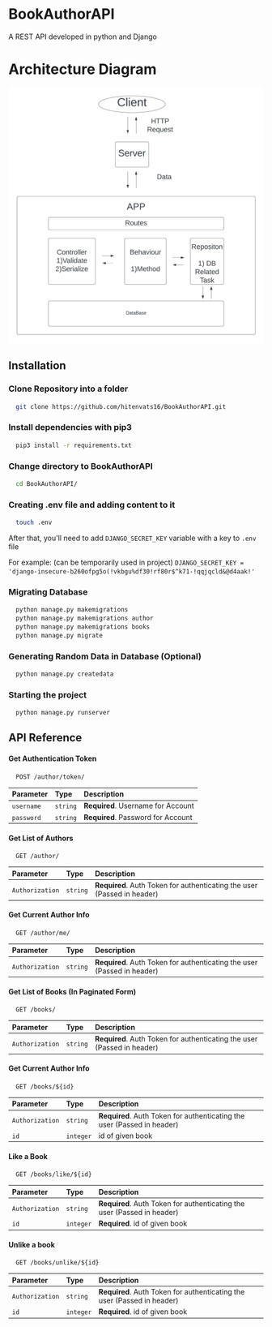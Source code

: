 
# BookAuthorAPI

A REST API developed in python and Django

# Architecture Diagram

![Architecture diagram](./diagram/diagram.jpeg)

## Installation

### Clone Repository into a folder
```bash
  git clone https://github.com/hitenvats16/BookAuthorAPI.git
```

### Install dependencies with pip3

```bash
  pip3 install -r requirements.txt
```

### Change directory to BookAuthorAPI

```bash
  cd BookAuthorAPI/
```

### Creating .env file and adding content to it

```bash
  touch .env
```

After that, you'll need to add `DJANGO_SECRET_KEY` variable with a key to `.env` file

For example: (can be temporarily used in project)
`DJANGO_SECRET_KEY = 'django-insecure-b260ofpg5o(!vkbgu%df30!rf80r$^k71-!qqjqcld&@d4aak!'`

### Migrating Database

```bash
  python manage.py makemigrations
  python manage.py makemigrations author
  python manage.py makemigrations books
  python manage.py migrate
```

### Generating Random Data in Database (Optional)

```bash
  python manage.py createdata
```

### Starting the project

```bash
  python manage.py runserver
```


## API Reference

#### Get Authentication Token

```http
  POST /author/token/
```

| Parameter | Type     | Description                |
| :-------- | :------- | :------------------------- |
| `username` | `string` | **Required**. Username for Account |
| `password` | `string` | **Required**. Password for Account |

#### Get List of Authors

```http
  GET /author/
```
| Parameter | Type     | Description                       |
| :-------- | :------- | :-------------------------------- |
| `Authorization`      | `string` | **Required**. Auth Token for authenticating the user (Passed in header) |

#### Get Current Author Info

```http
  GET /author/me/
```

| Parameter | Type     | Description                       |
| :-------- | :------- | :-------------------------------- |
| `Authorization`      | `string` | **Required**. Auth Token for authenticating the user (Passed in header) |

#### Get List of Books (In Paginated Form)

```http
  GET /books/
```

| Parameter | Type     | Description                       |
| :-------- | :------- | :-------------------------------- |
| `Authorization`      | `string` | **Required**. Auth Token for authenticating the user (Passed in header) |

#### Get Current Author Info

```http
  GET /books/${id}
```

| Parameter | Type     | Description                       |
| :-------- | :------- | :-------------------------------- |
| `Authorization`      | `string` | **Required**. Auth Token for authenticating the user (Passed in header) |
| `id` | `integer` | id of given book |

#### Like a Book

```http
  GET /books/like/${id}
```

| Parameter | Type     | Description                       |
| :-------- | :------- | :-------------------------------- |
| `Authorization`      | `string` | **Required**. Auth Token for authenticating the user (Passed in header) |
| `id` | `integer` | **Required**. id of given book |

#### Unlike a book

```http
  GET /books/unlike/${id}
```

| Parameter | Type     | Description                       |
| :-------- | :------- | :-------------------------------- |
| `Authorization`      | `string` | **Required**. Auth Token for authenticating the user (Passed in header) |
| `id` | `integer` | **Required**. id of given book |

